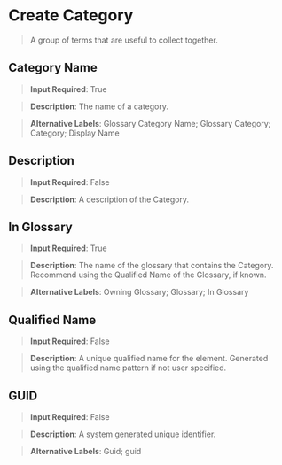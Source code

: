# **Create Category**
>	A group of terms that are useful to collect together.

## **Category Name**
>	**Input Required**: True

>	**Description**: The name of a category.

>	**Alternative Labels**: Glossary Category Name; Glossary Category; Category; Display Name


## **Description**
>	**Input Required**: False

>	**Description**: A description of the Category.


## **In Glossary**
>	**Input Required**: True

>	**Description**: The name of the glossary that contains the Category. Recommend using the Qualified Name of the Glossary, if known.

>	**Alternative Labels**: Owning Glossary; Glossary; In Glossary


## **Qualified Name**
>	**Input Required**: False

>	**Description**: A unique qualified name for the element. Generated using the qualified name pattern  if not user specified.


## **GUID**
>	**Input Required**: False

>	**Description**: A system generated unique identifier.

>	**Alternative Labels**: Guid; guid

